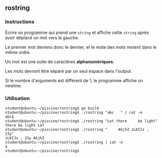 ## rostring

### Instructions

Écrire un programme qui prend une `string` et affiche cette `string` après avoir déplacé un mot vers la gauche.

Le premier mot deviens donc le dernier, et le reste des mots restent dans le même ordre.

Un mot est une suite de caractères **alphanumériques.**

Les mots devront être séparé par un seul espace dans l'output.

Si le nombre d'arguments est différent de 1, le programme affiche un newline.

### Utilisation

```console
student@ubuntu:~/piscine/rostring$ go build
student@ubuntu:~/piscine/rostring$ ./rostring "abc   " | cat -e
abc$
student@ubuntu:~/piscine/rostring$ ./rostring "Let there     be light"
there be light Let
student@ubuntu:~/piscine/rostring$ ./rostring "     AkjhZ zLKIJz , 23y"
zLKIJz , 23y AkjhZ
student@ubuntu:~/piscine/rostring$ ./rostring | cat -e
$
student@ubuntu:~/piscine/rostring$
```
